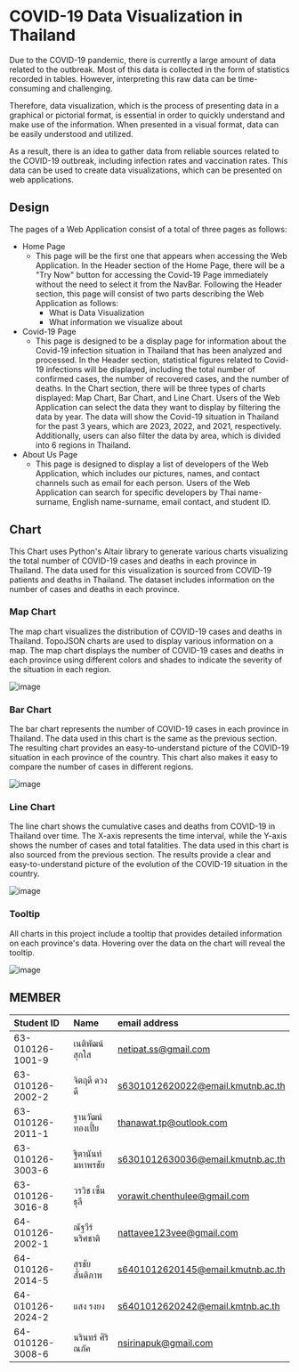 # COVID-19 Data Visualization in Thailand

Due to the COVID-19 pandemic, there is currently a large amount of data related to the outbreak. Most of this data is collected in the form of statistics recorded in tables. However, interpreting this raw data can be time-consuming and challenging.

Therefore, data visualization, which is the process of presenting data in a graphical or pictorial format, is essential in order to quickly understand and make use of the information. When presented in a visual format, data can be easily understood and utilized.

As a result, there is an idea to gather data from reliable sources related to the COVID-19 outbreak, including infection rates and vaccination rates. This data can be used to create data visualizations, which can be presented on web applications.

## Design
The pages of a Web Application consist of a total of three pages as follows:

- Home Page
  - This page will be the first one that appears when accessing the Web Application. In the Header section of the Home Page, there will be a "Try Now" button for accessing the Covid-19 Page immediately without the need to select it from the NavBar. Following the Header section, this page will consist of two parts describing the Web Application as follows:
    - What is Data Visualization
    - What information we visualize about
- Covid-19 Page
  - This page is designed to be a display page for information about the Covid-19 infection situation in Thailand that has been analyzed and processed. In the Header section, statistical figures related to Covid-19 infections will be displayed, including the total number of confirmed cases, the number of recovered cases, and the number of deaths. In the Chart section, there will be three types of charts displayed: Map Chart, Bar Chart, and Line Chart. Users of the Web Application can select the data they want to display by filtering the data by year. The data will show the Covid-19 situation in Thailand for the past 3 years, which are 2023, 2022, and 2021, respectively. Additionally, users can also filter the data by area, which is divided into 6 regions in Thailand.
- About Us Page
  - This page is designed to display a list of developers of the Web Application, which includes our pictures, names, and contact channels such as email for each person. Users of the Web Application can search for specific developers by Thai name-surname, English name-surname, email contact, and student ID.

## Chart
This Chart uses Python's Altair library to generate various charts visualizing the total number of COVID-19 cases and deaths in each province in Thailand.
The data used for this visualization is sourced from COVID-19 patients and deaths in Thailand. The dataset includes information on the number of cases and deaths in each province.

### Map Chart

The map chart visualizes the distribution of COVID-19 cases and deaths in Thailand. TopoJSON charts are used to display various information on a map. The map chart displays the number of COVID-19 cases and deaths in each province using different colors and shades to indicate the severity of the situation in each region.

![image](https://user-images.githubusercontent.com/126886304/227299706-f068da03-1ea8-4649-b978-5e28b3754c87.png)


### Bar Chart

The bar chart represents the number of COVID-19 cases in each province in Thailand. The data used in this chart is the same as the previous section. The resulting chart provides an easy-to-understand picture of the COVID-19 situation in each province of the country. This chart also makes it easy to compare the number of cases in different regions.

![image](https://user-images.githubusercontent.com/126886304/227299935-3c8af9ac-b76a-4cb7-844e-653f0d60bf09.png)


### Line Chart

The line chart shows the cumulative cases and deaths from COVID-19 in Thailand over time. The X-axis represents the time interval, while the Y-axis shows the number of cases and total fatalities. The data used in this chart is also sourced from the previous section. The results provide a clear and easy-to-understand picture of the evolution of the COVID-19 situation in the country.

![image](https://user-images.githubusercontent.com/126886304/227299414-a961b0e0-e198-404c-8354-6d53b542f877.png)


### Tooltip

All charts in this project include a tooltip that provides detailed information on each province's data. Hovering over the data on the chart will reveal the tooltip.

![image](https://user-images.githubusercontent.com/126886304/227301201-d75b4ce5-13f6-46f5-91b4-9551e8015bb7.png)


## MEMBER

| Student ID | Name     | email address                |
| :-------- | :------- | :------------------------- |
| 63-010126-1001-9 | เนติพัฒน์ สุกใส    | netipat.ss@gmail.com |
| 63-010126-2002-2 | จิตฤดี ดวงดี      |   s6301012620022@email.kmutnb.ac.th |
| 63-010126-2011-1 | ฐานวัฒน์ ทองเปี้ย  |   thanawat.tp@outlook.com |
| 63-010126-3003-6 | ฐิตานันท์ มหาพรชัย |   s6301012630036@email.kmutnb.ac.th |
| 63-010126-3016-8 | วรวิช เซ็นธุลี     |   vorawit.chenthulee@gmail.com |
| 64-010126-2002-1 | ณัฐวีร์ นริศชาติ    |   nattavee123vee@gmail.com |
| 64-010126-2014-5 | สุรชัย สันติภาพ    |   s6401012620145@email.kmutnb.ac.th |
| 64-010126-2024-2 | แสง รงยง   |       s6401012620242@email.kmtnb.ac.th |
| 64-010126-3008-6 | นรินทร์ ศิริณภัค    |   nsirinapuk@gmail.com |
